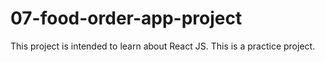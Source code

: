# 07-food-order-app-project

This project is intended to learn about React JS. This is a practice project.